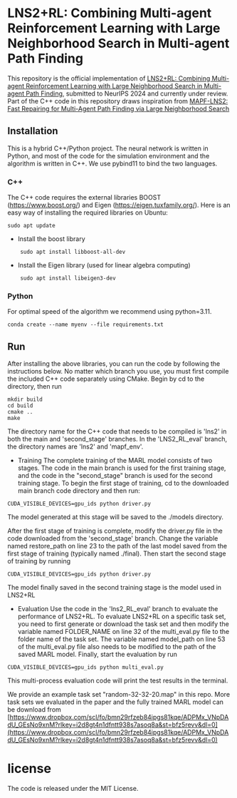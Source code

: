 # LNS2+RL: Combining Multi-agent Reinforcement Learning with Large Neighborhood Search in Multi-agent Path Finding
This repository is the official implementation of [LNS2+RL: Combining Multi-agent Reinforcement Learning with Large Neighborhood Search in Multi-agent Path Finding](), submitted to NeurIPS 2024 and currently under review. 
Part of the C++ code in this repository draws inspiration from [MAPF-LNS2: Fast Repairing for Multi-Agent Path Finding via Large Neighborhood Search](https://github.com/Jiaoyang-Li/MAPF-LNS2)


## Installation
This is a hybrid C++/Python project. 
The neural network is written in Python, and most of the code for the simulation environment and the algorithm is written in C++.
We use pybind11 to bind the two languages.

### C++
The C++ code requires the external libraries BOOST (https://www.boost.org/) and Eigen (https://eigen.tuxfamily.org/). 
Here is an easy way of installing the required libraries on Ubuntu:
```
sudo apt update
```
   * Install the boost library
```
    sudo apt install libboost-all-dev
```
   * Install the Eigen library (used for linear algebra computing)
```
    sudo apt install libeigen3-dev
```

### Python 
For optimal speed of the algorithm we recommend using python=3.11.

```
conda create --name myenv --file requirements.txt
```

## Run
After installing the above libraries, you can run the code by following the instructions below.
No matter which branch you use, you must first compile the included C++ code separately using CMake. 
Begin by cd to the directory, then run

```
mkdir build
cd build
cmake ..
make 
```
The directory name for the C++ code that needs to be compiled is 'lns2' in both the main and 'second\_stage' branches. 
In the 'LNS2\_RL\_eval' branch, the directory names are 'lns2' and 'mapf_env'.

* Training
The complete training of the MARL model consists of two stages.
The code in the main branch is used for the first training stage, and the code in the "second\_stage" branch is used for the second training stage.
To begin the first stage of training, cd to the downloaded main branch code directory and then run:
```
CUDA_VISIBLE_DEVICES=gpu_ids python driver.py
```
The model generated at this stage will be saved to the ./models directory.

After the first stage of training is complete, modify the driver.py file in the code downloaded from the 'second\_stage' branch. 
Change the variable named restore_path on line 23 to the path of the last model saved from the first stage of training (typically named ./final).
Then start the second stage of training by running

```
CUDA_VISIBLE_DEVICES=gpu_ids python driver.py
```
The model finally saved in the second training stage is the model used in LNS2+RL

* Evaluation
Use the code in the 'lns2\_RL\_eval' branch to evaluate the performance of LNS2+RL.
To evaluate LNS2+RL on a specific task set, you need to first generate or download the task set and then modify the variable named FOLDER\_NAME on line 32 of the multi\_eval.py file to the folder name of the task set.
The variable named model\_path on line 53 of the multi\_eval.py file also needs to be modified to the path of the saved MARL model.
Finally, start the evaluation by run 
```
CUDA_VISIBLE_DEVICES=gpu_ids python multi_eval.py
```
This multi-process evaluation code will print the test results in the terminal.


We provide an example task set "random-32-32-20.map" in this repo.
More task sets we evaluated in the paper and the fully trained MARL model can be download from [https://www.dropbox.com/scl/fo/bmn29rfzeb84ipgs81kqe/ADPMx_VNpDAdU_GEsNo9xnM?rlkey=i2d8gt4n1dfntt938s7asoq8a&st=bfz5revv&dl=0](https://www.dropbox.com/scl/fo/bmn29rfzeb84ipgs81kqe/ADPMx_VNpDAdU_GEsNo9xnM?rlkey=i2d8gt4n1dfntt938s7asoq8a&st=bfz5revv&dl=0)


# license 
The code is released under the MIT License.
